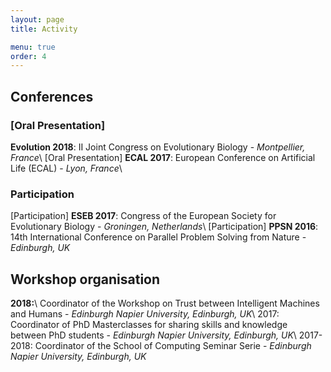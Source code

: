 ```yaml
---
layout: page
title: Activity

menu: true
order: 4
---
```


## Conferences
### [Oral Presentation] 
**Evolution 2018**: II Joint Congress on Evolutionary Biology - *Montpellier, France*\\
[Oral Presentation] **ECAL 2017**: European Conference on Artificial Life (ECAL) - *Lyon, France*\\
### Participation
[Participation] **ESEB 2017**: Congress of the European Society for Evolutionary Biology - *Groningen, Netherlands*\\
[Participation] **PPSN 2016**: 14th International Conference on Parallel Problem Solving from Nature - *Edinburgh, UK*

## Workshop organisation
**2018:**\\ Coordinator of the Workshop on Trust between Intelligent Machines and Humans - *Edinburgh Napier University, Edinburgh, UK*\\
2017: Coordinator of PhD Masterclasses for sharing skills and knowledge between PhD students - *Edinburgh Napier University, Edinburgh, UK*\\
2017-2018: Coordinator of the School of Computing Seminar Serie - *Edinburgh Napier University, Edinburgh, UK*

